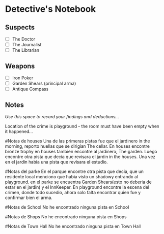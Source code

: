 # Detective's Notebook

## Suspects
- [ ] The Doctor
- [ ] The Journalist
- [ ] The Librarian

## Weapons
- [ ] Iron Poker
- [ ] Garden Shears (principal arma)
- [ ] Antique Compass

## Notes
*Use this space to record your findings and deductions...*

Location of the crime is playground - the room must have been empty when it happened...

#Notas de houses
Una de las primeras pistas fue que el jardinero in the morning, reporto huellas que se dirigian The cellar.
En houses encontre bronze trophy
en houses tambien encontre al jardinero, The garden.
Luego encontre otra pista que decia que revisara el jardin in the houses.
Una vez en el jardin habia una pista que revisara el estudio. 

#Notas del parke
En el parque encontre otra pista que decia, que un residente local menciono que habia visto un shadowy entrando al playground.
en el parke se encuentra Garden Shears(esto no deberia de estar en el jardin) y el InnKeeper.
En playground encontre la escena del crimen, donde todo sucedio, ahora solo falta encontrar quien fue y confirmar bien el arma.

#Notas de School
No he encontrado ninguna pista en School

#Notas de Shops
No he encontrado ninguna pista en Shops

#Notas de Town Hall
No he encontrado ninguna pista en Town Hall
